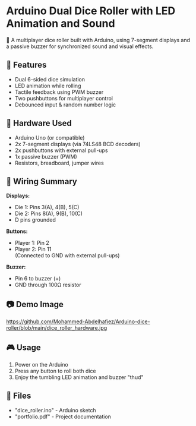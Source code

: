 # Arduino Dual Dice Roller with LED Animation and Sound

🎲 A multiplayer dice roller built with Arduino, using 7-segment displays and a passive buzzer for synchronized sound and visual effects.

## 🚀 Features
- Dual 6-sided dice simulation
- LED animation while rolling
- Tactile feedback using PWM buzzer
- Two pushbuttons for multiplayer control
- Debounced input & random number logic

## 🧰 Hardware Used
- Arduino Uno (or compatible)
- 2x 7-segment displays (via 74LS48 BCD decoders)
- 2x pushbuttons with external pull-ups
- 1x passive buzzer (PWM)
- Resistors, breadboard, jumper wires
## 🔌 Wiring Summary

**Displays:**
- Die 1: Pins 3(A), 4(B), 5(C)  
- Die 2: Pins 8(A), 9(B), 10(C)  
- D pins grounded

**Buttons:**
- Player 1: Pin 2  
- Player 2: Pin 11  
(Connected to GND with external pull-ups)

**Buzzer:**
- Pin 6 to buzzer (+)
- GND through 100Ω resistor

## 📷 Demo Image

https://github.com/Mohammed-Abdelhafiez/Arduino-dice-roller/blob/main/dice_roller_hardware.jpg

## 🎮 Usage

1. Power on the Arduino
2. Press any button to roll both dice
3. Enjoy the tumbling LED animation and buzzer "thud"

## 📂 Files

- "dice_roller.ino" - Arduino sketch
- "portfolio.pdf" - Project documentation
